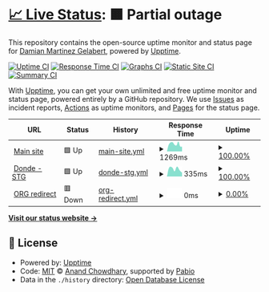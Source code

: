 # [📈 Live Status](https://damipoo.github.io/legendary-pancake): <!--live status--> **🟧 Partial outage**

This repository contains the open-source uptime monitor and status page for [Damian Martinez Gelabert](https://damipoo.github.io/legendary-pancake), powered by [Upptime](https://github.com/upptime/upptime).

[![Uptime CI](https://github.com/damipoo/legendary-pancake/workflows/Uptime%20CI/badge.svg)](https://github.com/damipoo/legendary-pancake/actions?query=workflow%3A%22Uptime+CI%22)
[![Response Time CI](https://github.com/damipoo/legendary-pancake/workflows/Response%20Time%20CI/badge.svg)](https://github.com/damipoo/legendary-pancake/actions?query=workflow%3A%22Response+Time+CI%22)
[![Graphs CI](https://github.com/damipoo/legendary-pancake/workflows/Graphs%20CI/badge.svg)](https://github.com/damipoo/legendary-pancake/actions?query=workflow%3A%22Graphs+CI%22)
[![Static Site CI](https://github.com/damipoo/legendary-pancake/workflows/Static%20Site%20CI/badge.svg)](https://github.com/damipoo/legendary-pancake/actions?query=workflow%3A%22Static+Site+CI%22)
[![Summary CI](https://github.com/damipoo/legendary-pancake/workflows/Summary%20CI/badge.svg)](https://github.com/damipoo/legendary-pancake/actions?query=workflow%3A%22Summary+CI%22)

With [Upptime](https://upptime.js.org), you can get your own unlimited and free uptime monitor and status page, powered entirely by a GitHub repository. We use [Issues](https://github.com/damipoo/legendary-pancake/issues) as incident reports, [Actions](https://github.com/damipoo/legendary-pancake/actions) as uptime monitors, and [Pages](https://damipoo.github.io/legendary-pancake) for the status page.

<!--start: status pages-->
<!-- This summary is generated by Upptime (https://github.com/upptime/upptime) -->
<!-- Do not edit this manually, your changes will be overwritten -->
<!-- prettier-ignore -->
| URL | Status | History | Response Time | Uptime |
| --- | ------ | ------- | ------------- | ------ |
| <img alt="" src="https://icons.duckduckgo.com/ip3/www.huesped.org.ar.ico" height="13"> [Main site](https://www.huesped.org.ar) | 🟩 Up | [main-site.yml](https://github.com/damipoo/legendary-pancake/commits/HEAD/history/main-site.yml) | <details><summary><img alt="Response time graph" src="./graphs/main-site/response-time-week.png" height="20"> 1269ms</summary><br><a href="https://damipoo.github.io/legendary-pancake/history/main-site"><img alt="Response time 1269" src="https://img.shields.io/endpoint?url=https%3A%2F%2Fraw.githubusercontent.com%2Fdamipoo%2Flegendary-pancake%2FHEAD%2Fapi%2Fmain-site%2Fresponse-time.json"></a><br><a href="https://damipoo.github.io/legendary-pancake/history/main-site"><img alt="24-hour response time 1327" src="https://img.shields.io/endpoint?url=https%3A%2F%2Fraw.githubusercontent.com%2Fdamipoo%2Flegendary-pancake%2FHEAD%2Fapi%2Fmain-site%2Fresponse-time-day.json"></a><br><a href="https://damipoo.github.io/legendary-pancake/history/main-site"><img alt="7-day response time 1269" src="https://img.shields.io/endpoint?url=https%3A%2F%2Fraw.githubusercontent.com%2Fdamipoo%2Flegendary-pancake%2FHEAD%2Fapi%2Fmain-site%2Fresponse-time-week.json"></a><br><a href="https://damipoo.github.io/legendary-pancake/history/main-site"><img alt="30-day response time 1269" src="https://img.shields.io/endpoint?url=https%3A%2F%2Fraw.githubusercontent.com%2Fdamipoo%2Flegendary-pancake%2FHEAD%2Fapi%2Fmain-site%2Fresponse-time-month.json"></a><br><a href="https://damipoo.github.io/legendary-pancake/history/main-site"><img alt="1-year response time 1269" src="https://img.shields.io/endpoint?url=https%3A%2F%2Fraw.githubusercontent.com%2Fdamipoo%2Flegendary-pancake%2FHEAD%2Fapi%2Fmain-site%2Fresponse-time-year.json"></a></details> | <details><summary><a href="https://damipoo.github.io/legendary-pancake/history/main-site">100.00%</a></summary><a href="https://damipoo.github.io/legendary-pancake/history/main-site"><img alt="All-time uptime 100.00%" src="https://img.shields.io/endpoint?url=https%3A%2F%2Fraw.githubusercontent.com%2Fdamipoo%2Flegendary-pancake%2FHEAD%2Fapi%2Fmain-site%2Fuptime.json"></a><br><a href="https://damipoo.github.io/legendary-pancake/history/main-site"><img alt="24-hour uptime 100.00%" src="https://img.shields.io/endpoint?url=https%3A%2F%2Fraw.githubusercontent.com%2Fdamipoo%2Flegendary-pancake%2FHEAD%2Fapi%2Fmain-site%2Fuptime-day.json"></a><br><a href="https://damipoo.github.io/legendary-pancake/history/main-site"><img alt="7-day uptime 100.00%" src="https://img.shields.io/endpoint?url=https%3A%2F%2Fraw.githubusercontent.com%2Fdamipoo%2Flegendary-pancake%2FHEAD%2Fapi%2Fmain-site%2Fuptime-week.json"></a><br><a href="https://damipoo.github.io/legendary-pancake/history/main-site"><img alt="30-day uptime 100.00%" src="https://img.shields.io/endpoint?url=https%3A%2F%2Fraw.githubusercontent.com%2Fdamipoo%2Flegendary-pancake%2FHEAD%2Fapi%2Fmain-site%2Fuptime-month.json"></a><br><a href="https://damipoo.github.io/legendary-pancake/history/main-site"><img alt="1-year uptime 100.00%" src="https://img.shields.io/endpoint?url=https%3A%2F%2Fraw.githubusercontent.com%2Fdamipoo%2Flegendary-pancake%2FHEAD%2Fapi%2Fmain-site%2Fuptime-year.json"></a></details>
| <img alt="" src="https://icons.duckduckgo.com/ip3/stg.donde.huesped.org.ar.ico" height="13"> [Donde - STG](https://stg.donde.huesped.org.ar/) | 🟩 Up | [donde-stg.yml](https://github.com/damipoo/legendary-pancake/commits/HEAD/history/donde-stg.yml) | <details><summary><img alt="Response time graph" src="./graphs/donde-stg/response-time-week.png" height="20"> 335ms</summary><br><a href="https://damipoo.github.io/legendary-pancake/history/donde-stg"><img alt="Response time 335" src="https://img.shields.io/endpoint?url=https%3A%2F%2Fraw.githubusercontent.com%2Fdamipoo%2Flegendary-pancake%2FHEAD%2Fapi%2Fdonde-stg%2Fresponse-time.json"></a><br><a href="https://damipoo.github.io/legendary-pancake/history/donde-stg"><img alt="24-hour response time 416" src="https://img.shields.io/endpoint?url=https%3A%2F%2Fraw.githubusercontent.com%2Fdamipoo%2Flegendary-pancake%2FHEAD%2Fapi%2Fdonde-stg%2Fresponse-time-day.json"></a><br><a href="https://damipoo.github.io/legendary-pancake/history/donde-stg"><img alt="7-day response time 335" src="https://img.shields.io/endpoint?url=https%3A%2F%2Fraw.githubusercontent.com%2Fdamipoo%2Flegendary-pancake%2FHEAD%2Fapi%2Fdonde-stg%2Fresponse-time-week.json"></a><br><a href="https://damipoo.github.io/legendary-pancake/history/donde-stg"><img alt="30-day response time 335" src="https://img.shields.io/endpoint?url=https%3A%2F%2Fraw.githubusercontent.com%2Fdamipoo%2Flegendary-pancake%2FHEAD%2Fapi%2Fdonde-stg%2Fresponse-time-month.json"></a><br><a href="https://damipoo.github.io/legendary-pancake/history/donde-stg"><img alt="1-year response time 335" src="https://img.shields.io/endpoint?url=https%3A%2F%2Fraw.githubusercontent.com%2Fdamipoo%2Flegendary-pancake%2FHEAD%2Fapi%2Fdonde-stg%2Fresponse-time-year.json"></a></details> | <details><summary><a href="https://damipoo.github.io/legendary-pancake/history/donde-stg">100.00%</a></summary><a href="https://damipoo.github.io/legendary-pancake/history/donde-stg"><img alt="All-time uptime 100.00%" src="https://img.shields.io/endpoint?url=https%3A%2F%2Fraw.githubusercontent.com%2Fdamipoo%2Flegendary-pancake%2FHEAD%2Fapi%2Fdonde-stg%2Fuptime.json"></a><br><a href="https://damipoo.github.io/legendary-pancake/history/donde-stg"><img alt="24-hour uptime 100.00%" src="https://img.shields.io/endpoint?url=https%3A%2F%2Fraw.githubusercontent.com%2Fdamipoo%2Flegendary-pancake%2FHEAD%2Fapi%2Fdonde-stg%2Fuptime-day.json"></a><br><a href="https://damipoo.github.io/legendary-pancake/history/donde-stg"><img alt="7-day uptime 100.00%" src="https://img.shields.io/endpoint?url=https%3A%2F%2Fraw.githubusercontent.com%2Fdamipoo%2Flegendary-pancake%2FHEAD%2Fapi%2Fdonde-stg%2Fuptime-week.json"></a><br><a href="https://damipoo.github.io/legendary-pancake/history/donde-stg"><img alt="30-day uptime 100.00%" src="https://img.shields.io/endpoint?url=https%3A%2F%2Fraw.githubusercontent.com%2Fdamipoo%2Flegendary-pancake%2FHEAD%2Fapi%2Fdonde-stg%2Fuptime-month.json"></a><br><a href="https://damipoo.github.io/legendary-pancake/history/donde-stg"><img alt="1-year uptime 100.00%" src="https://img.shields.io/endpoint?url=https%3A%2F%2Fraw.githubusercontent.com%2Fdamipoo%2Flegendary-pancake%2FHEAD%2Fapi%2Fdonde-stg%2Fuptime-year.json"></a></details>
| <img alt="" src="https://icons.duckduckgo.com/ip3/www.huesped.org.ico" height="13"> [ORG redirect](https://www.huesped.org) | 🟥 Down | [org-redirect.yml](https://github.com/damipoo/legendary-pancake/commits/HEAD/history/org-redirect.yml) | <details><summary><img alt="Response time graph" src="./graphs/org-redirect/response-time-week.png" height="20"> 0ms</summary><br><a href="https://damipoo.github.io/legendary-pancake/history/org-redirect"><img alt="Response time 0" src="https://img.shields.io/endpoint?url=https%3A%2F%2Fraw.githubusercontent.com%2Fdamipoo%2Flegendary-pancake%2FHEAD%2Fapi%2Forg-redirect%2Fresponse-time.json"></a><br><a href="https://damipoo.github.io/legendary-pancake/history/org-redirect"><img alt="24-hour response time 0" src="https://img.shields.io/endpoint?url=https%3A%2F%2Fraw.githubusercontent.com%2Fdamipoo%2Flegendary-pancake%2FHEAD%2Fapi%2Forg-redirect%2Fresponse-time-day.json"></a><br><a href="https://damipoo.github.io/legendary-pancake/history/org-redirect"><img alt="7-day response time 0" src="https://img.shields.io/endpoint?url=https%3A%2F%2Fraw.githubusercontent.com%2Fdamipoo%2Flegendary-pancake%2FHEAD%2Fapi%2Forg-redirect%2Fresponse-time-week.json"></a><br><a href="https://damipoo.github.io/legendary-pancake/history/org-redirect"><img alt="30-day response time 0" src="https://img.shields.io/endpoint?url=https%3A%2F%2Fraw.githubusercontent.com%2Fdamipoo%2Flegendary-pancake%2FHEAD%2Fapi%2Forg-redirect%2Fresponse-time-month.json"></a><br><a href="https://damipoo.github.io/legendary-pancake/history/org-redirect"><img alt="1-year response time 0" src="https://img.shields.io/endpoint?url=https%3A%2F%2Fraw.githubusercontent.com%2Fdamipoo%2Flegendary-pancake%2FHEAD%2Fapi%2Forg-redirect%2Fresponse-time-year.json"></a></details> | <details><summary><a href="https://damipoo.github.io/legendary-pancake/history/org-redirect">0.00%</a></summary><a href="https://damipoo.github.io/legendary-pancake/history/org-redirect"><img alt="All-time uptime 0.00%" src="https://img.shields.io/endpoint?url=https%3A%2F%2Fraw.githubusercontent.com%2Fdamipoo%2Flegendary-pancake%2FHEAD%2Fapi%2Forg-redirect%2Fuptime.json"></a><br><a href="https://damipoo.github.io/legendary-pancake/history/org-redirect"><img alt="24-hour uptime 0.00%" src="https://img.shields.io/endpoint?url=https%3A%2F%2Fraw.githubusercontent.com%2Fdamipoo%2Flegendary-pancake%2FHEAD%2Fapi%2Forg-redirect%2Fuptime-day.json"></a><br><a href="https://damipoo.github.io/legendary-pancake/history/org-redirect"><img alt="7-day uptime 0.00%" src="https://img.shields.io/endpoint?url=https%3A%2F%2Fraw.githubusercontent.com%2Fdamipoo%2Flegendary-pancake%2FHEAD%2Fapi%2Forg-redirect%2Fuptime-week.json"></a><br><a href="https://damipoo.github.io/legendary-pancake/history/org-redirect"><img alt="30-day uptime 0.00%" src="https://img.shields.io/endpoint?url=https%3A%2F%2Fraw.githubusercontent.com%2Fdamipoo%2Flegendary-pancake%2FHEAD%2Fapi%2Forg-redirect%2Fuptime-month.json"></a><br><a href="https://damipoo.github.io/legendary-pancake/history/org-redirect"><img alt="1-year uptime 0.00%" src="https://img.shields.io/endpoint?url=https%3A%2F%2Fraw.githubusercontent.com%2Fdamipoo%2Flegendary-pancake%2FHEAD%2Fapi%2Forg-redirect%2Fuptime-year.json"></a></details>

<!--end: status pages-->

[**Visit our status website →**](https://damipoo.github.io/legendary-pancake)

## 📄 License

- Powered by: [Upptime](https://github.com/upptime/upptime)
- Code: [MIT](./LICENSE) © [Anand Chowdhary](https://anandchowdhary.com), supported by [Pabio](https://pabio.com)
- Data in the `./history` directory: [Open Database License](https://opendatacommons.org/licenses/odbl/1-0/)
